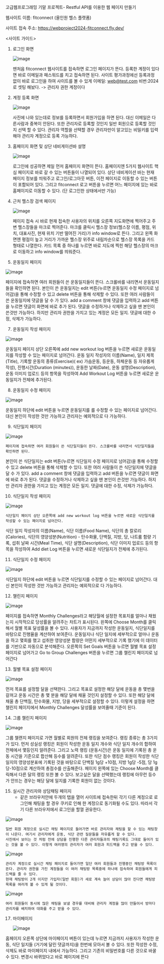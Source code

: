 고급웹프로그래밍 기말 프로젝트- Restful API를 이용한 웹 페이지 만들기

웹사이트 이름: fitconnect (올인원 헬스 플랫폼) 

사이트 접속 주소: https://webproject2024-fitconnect.fly.dev/

<사이트 가이드> 

1. 로그인 화면 
   
   ![image](https://github.com/user-attachments/assets/1b0c7461-e15b-4fdc-8077-bdaabd1c5d05)

   맨처음 fitconnect 웹사이트를 접속하면 로그인 페이지가 뜬다. 등록한 계정이 있다면 바로 이메일과 패스워드를 치고 접속하면 된다.
   사이트 평가과정에선 등록과정 없이 바로 로그인을 하여 사이트를 볼 수 있게 이메일: web@test.com 비번:2024로 셋팅 해놨다. -> 관리자 권한 계정이다

3. 계정 등록 화면
   
   ![image](https://github.com/user-attachments/assets/afdb3910-7e56-4c6a-84f5-0d4628c0b2b6)

    사진에 나와 있는데로 정보를 등록하면서 회원가입을 하면 된다. 대신 이메일은 다른사람과 중복이 안된다.
   또한 관리자로 등록할 것인지 일반 회원으로 등록할 것인지 선택 할 수 있다.
   관리자 역할을 선택할 경우 관리자만이 알고있는 비밀키를 입력해야 관리자 계정으로 등록 가능하다. 
  
5. 홈페이지 화면 및 상단 네비게이션바 설명

   ![image](https://github.com/user-attachments/assets/129d4f37-e312-422b-a0d6-b67235512035)

    로그인에 성공하면 제일 먼저 홈페이지 화면이 뜬다. 홈페이지엔 5가지 웹사이트 핵심 페이지로 바로 갈 수 있는 버튼들이 나열되어 있다.
   상단 네비게이션 바는 현재 페이지 정보를 띄워주고 로그인/로그아웃 버튼, 이전 페이지로 이동할 수 있는 버튼 이 포함되어 있다.
   그리고 fitconnect 로고 버튼을 누르면 어느 페이지에 있는 바로 홈페이지로 이동할 수 있다. (단 로그인한 상태에서만 가능)
   
6. 근처 헬스장 검색 페이지
   
   ![image](https://github.com/user-attachments/assets/c8d44cb1-148e-4354-a9bb-f34ae27e2079)

    페이지 접속 시 바로 현재 접속한 사용자의 위치를 오른쪽 지도화면에 찍어주고 주변 헬스장들을 마크로 찍어준다.
   마크를 클릭시 헬스장 정보(헬스장 이름, 평점, 위치, 대표사진, 현재 위치 기반 떨어진 거리)가 info window로 뜬다.
   그리고 왼쪽 화면엔 평점이 높고 거리가 가까운 헬스장 위주로 내림차순으로 헬스장 목록을 카드 형태로 나열한다.
   카드 목록 중 하나를 누르면 바로 지도에 찍힌 해당 헬스장의 마크로 이동하고 info window를 띄워준다.
   
7. 운동일지 페이지

![image](https://github.com/user-attachments/assets/c9fdfd29-d9b2-4e43-8125-4354c0e37a77)

페이지에 접속하면 여러 회원들이 쓴 운동일지들이 뜬다. 스크롤바를 내리면서 운동일지들을 확인하면 된다. 
본인이 쓴 운동일지는 edit 버튼(누르면 운동일지 수정 페이지로 넘어감)을 통해 수정할 수 있고 delete 버튼을 통해 삭제할 수 있다. 
또한 여러 사람들이 쓴 운동일지에 댓글을 달 수 가 있다.
add a comment 창에 댓글을 입력하고 add 버튼을 누르면 댓글이 화면에 바로 추가 된다. 댓글을 수정하거나 삭제하고 싶을 땐 본인이 쓴것만 가능하다. 
하지만 관리자 권한을 가지고 있는 계정은 모든 일지. 댓글에 대한 수정, 삭제가 가능하다. 
 
7. 운동일지 작성 페이지

![image](https://github.com/user-attachments/assets/7f49ef8a-b93d-4668-ac4f-f4c17d121061)

운동일지 페이지 상단 오른쪽에 add new workout log 버튼을 누르면 새로운 운동일지를 작성할 수 있는 페이지로 넘어간다.
운동 일지 작성자의 이름(Name), 일지 제목(Title), 기록할 운동의 종류(Exercise)( ex) 가슴운동, 등운동, 하체운동 등 자유롭게 작성), 
진행시간(Duration (minutes)), 운동한 날짜(Date), 운동 설명(Description), 운동 이미지 업로드 등의 항목을 작성하여 Add Workout Log 버튼을 누르면
새로운 운동일지가 전체에 추가된다.
   
8. 운동일지 수정 페이지

![image](https://github.com/user-attachments/assets/028b76e1-4e9f-419f-b046-d1422e069049)

운동일지 하단에 edit 버튼을 누르면 운동일지를 를 수정할 수 있는 페이지로 넘어간다. 대신 본인이 작성한 것만 가능하고 관리자는 예외적으로 다 가능하다. 
  
9. 식단일지 페이지

![image](https://github.com/user-attachments/assets/a6b7703a-3373-49b2-88c8-f6c4dac10976)

    페이지에 접속하면 여러 회원들이 쓴 식단일지들이 뜬다. 스크롤바를 내리면서 식단일지들을 확인하면 된다. 
   본인이 쓴 식단일지는 edit 버튼(누르면 식단일지 수정 페이지로 넘어감)을 통해 수정할 수 있고 delete 버튼을 통해 삭제할 수 있다. 
   또한 여러 사람들이 쓴 식단일지에 댓글을 달 수 가 있다.
   add a comment 창에 댓글을 입력하고 add 버튼을 누르면 댓글이 화면에 바로 추가 된다. 댓글을 수정하거나 삭제하고 싶을 땐 본인이 쓴것만 가능하다. 
   하지만 관리자 권한을 가지고 있는 계정은 모든 일지. 댓글에 대한 수정, 삭제가 가능하다.
 
10. 식단일지 작성 페이지

![image](https://github.com/user-attachments/assets/d2810650-807a-40d6-a7c2-f14b29567974)

    식단일지 페이지 상단 오른쪽에 add new workout log 버튼을 누르면 새로운 식단일지를 작성할 수 있는 페이지로 넘어간다.
   식단 일지 작성자의 이름(Name), 식단 이름(Food Name), 식단의 총 칼로리(Calories), 
   식단의 영양성분(Nutrition) - 탄수화물, 단백질, 지방, 당, 나트륨 함량 기록, 섭취 날짜 시간(Meal Time), 식단 설명(Description),
   식단 이미지 업로드 등의 항목을 작성하여 Add diet Log 버튼을 누르면 새로운 식단일지가 전체에 추가된다.
   
11. 식단일지 수정 페이지

![image](https://github.com/user-attachments/assets/7e362107-8dd3-42d9-82ec-4d9e037e96f3)

식단일지 하단에 edit 버튼을 누르면 식단일지를 수정할 수 있는 페이지로 넘어간다. 대신 본인이 작성한 것만 가능하고 관리자는 예외적으로 다 가능하다. 
   
12. 챌린지 페이지

![image](https://github.com/user-attachments/assets/e449d7f2-0bb3-418d-937b-1e8207675885)

페이지를 접속하면 Monthly Challenges라고 해당월에 설정한 목표치를 얼마나 채웠는지 시작적으로 당성률을 알려주는 차트가 표시된다. 
왼쪽에 Choose Month를 클릭해서 월별 목표 달성률을 볼 수 있다. 사용자가 지금까지 작성한 운동일지, 식단일지를 바탕으로 진행율을 계산하여 보여준다. 
운동일지나 식단 일지에 세부적으로 얼마나 운동을 하고 몇회를 했고 섭취한 영양성분 함량은 어떤지 세부적으로 기록 했기에 이 데이터를 기반으로 자동으로 분석해준다.
오른쪽의 Set Goals 버튼을 누르면 월별 목표 설정 페이지로 넘어가고 Go to Group Challenges 버튼을 누르면 그룹 챌린지 페이지로 넘어간다
    
13. 월별 목표 설정 페이지

![image](https://github.com/user-attachments/assets/7a63395f-21b9-4dae-a5bd-eed3508dd7f0)

먼저 목표를 설정할 달을 선택한다. 그리고 목표로 설정한 해당 달에 운동을 총 몇번을 갈꺼고 운동 시간은 총 몇 분을 해당 달에 채울 것인지 설정할 수 있다.
또한 해당 달에 채울 총 단백질, 탄수화물, 지방, 당을 세부적으로 설정할 수 있다. 이렇게 설정을 하면 챌린지 페이지에서 Monthly Challenges 달성률을 보여줄때 기준이 된다.
    
14. 그룹 챌린지 페이지

![image](https://github.com/user-attachments/assets/7448e927-5f31-48ef-8bca-85a74446ea79)

그룹 챌랜지 페이지로 가면 월별로 회원의 전체 랭킹을 보여준다. 랭킹 종류는 총 3가지가 있다. 먼저 성실성 랭킹은 회원이 작성한 운동 일지 개수와 식단 일지 개수의 합하여 전체에서 몇등인지 알려준다.
그리고 노력 랭킹 (운동시간)은 운동 일지에 기록된 총 운동 시간을 기준으로 합산해 등수를 알려준다. 또한 식단 점수 랭킹은 회원이 작성한 식단일지의 영양성분표에 기록된 것을 바탕으로 
단백질 1g당 +10점, 지방 1g당 -5점, 당 1g당-10점으로 계산하여 총점수를 산출해준다. 페이지 왼쪽에 있는 Choose Month를 클릭해서 다른 달의 랭킹 또한 볼 수 있다. 
보고싶은 달을 선택했는데 랭킹에 아무런 등수가 안뜨는 경우는 해당 달에 일지를 기록한 회원이 없는 것이다. 

15. 실시간 관리자와 상담채팅 페이지
    - 같은 브라우저안에 두개의 탭을 열어 사이트에 접속한뒤 각기 다른 계정으로 로그인해 채팅을 할 경우
      쿠키로 인해 한 계정으로 동기화될 수도 있다. 
      따라서 각기 다른 브라우저에서 로그인을 할껄 권유한다. 

![image](https://github.com/user-attachments/assets/2087a5f0-eb41-4dc1-b888-3522b3734e50)


    일반 회원 계정으로 실시간 채팅 페이지로 들어가면 바로 관리자와 채팅을 할 수 있는 채팅창이 나온다. 여기서 관리자에게 운동, 식단 관련 질문들을 자유롭게 할 수 있다.
    사진에서 보이는 것 처럼 전에 상담을 진행한 다른 관리자들과의 채팅기록도 그대로 들어가 있는 것을 볼 수 있다. 이렇게 여러명의 관리자가 여러 회원과 피드백을 주고 받을 수 있다.   

![image](https://github.com/user-attachments/assets/9e1d7c85-9ccf-420c-b519-ea5e42ed4af5)

    관리자 계정으로 실시간 채팅 페이지로 들어가면 일단 여러 회원들과 진행중인 채팅방 목록이 뜬다. 관리자 권한을 가진 계정들을 이 여러 채팅방 목록중에 하나에 접속하여 회원들에게 피드백을 줄 수 있다.
    현재 채팅방이 2개 이지만 가입자(일반 회원)가 새로 계속 늘어 상담이 많아 진다면 채팅방 목록을 여러개 볼 수 있게 될 것이다. 

![image](https://github.com/user-attachments/assets/2d5d5a91-3f1e-4355-a3b7-8ae38a868b6a)


    여러 회원들이 동시에 많은 채팅을 보낼 경우를 대비해 관리자 계정을 많이 만들어서 방마다 관리자를 배치하여 대화를 주고 받을 수 있다. 

17. 마이페이지

    ![image](https://github.com/user-attachments/assets/1600ce5e-7e72-4580-a2f6-0d16407f19b8)

   홈페이지 오른쪽 상단에 마이페이지 버튼이 있는데 누르면 지금까지 사용자가 작성한 운동, 식단 일지들 (거기에 달린 댓글까지)을 한번에 모아서 볼 수 있다. 
   또한 작성한 수정, 삭제도 바로 마이페이지 내에서 가능하다.  그리고 기존의 비밀번호를 다른 것으로 바꿀 수 있다. 변경시 바뀌었다고 바로 페이지에 뜬다


   

